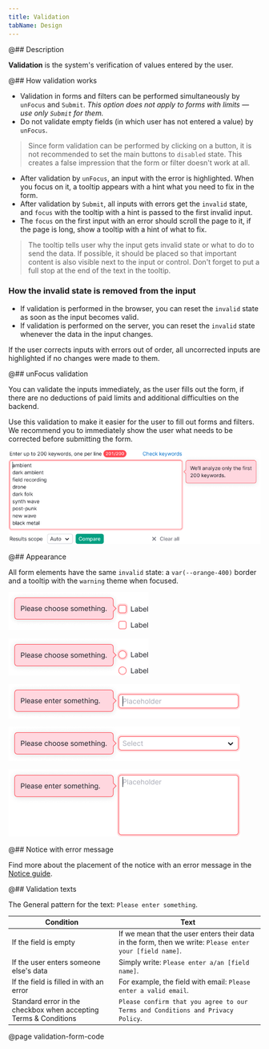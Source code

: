 ```yaml
---
title: Validation
tabName: Design
---
```


@## Description

**Validation** is the system's verification of values entered by the user.

@## How validation works

- Validation in forms and filters can be performed simultaneously by `unFocus` and `Submit`. _This option does not apply to forms with limits — use only `Submit` for them._
- Do not validate empty fields (in which user has not entered a value) by `unFocus`.

> Since form validation can be performed by clicking on a button, it is not recommended to set the main buttons to `disabled` state. This creates a false impression that the form or filter doesn't work at all.

- After validation by `unFocus`, an input with the error is highlighted. When you focus on it, a tooltip appears with a hint what you need to fix in the form.
- After validation by `Submit`, all inputs with errors get the `invalid` state, and `focus` with the tooltip with a hint is passed to the first invalid input.
- The `focus` on the first input with an error should scroll the page to it, if the page is long, show a tooltip with a hint of what to fix.

> The tooltip tells user why the input gets invalid state or what to do to send the data. If possible, it should be placed so that important content is also visible next to the input or control. Don't forget to put a full stop at the end of the text in the tooltip.

### How the invalid state is removed from the input

- If validation is performed in the browser, you can reset the `invalid` state as soon as the input becomes valid.
- If validation is performed on the server, you can reset the `invalid` state whenever the data in the input changes.

If the user corrects inputs with errors out of order, all uncorrected inputs are highlighted if no changes were made to them.

@## unFocus validation

You can validate the inputs immediately, as the user fills out the form, if there are no deductions of paid limits and additional difficulties on the backend.

Use this validation to make it easier for the user to fill out forms and filters. We recommend you to immediately show the user what needs to be corrected before submitting the form.

![validation example](static/immediate-validation.png)

@## Appearance

All form elements have the same `invalid` state: a `var(--orange-400)` border and a tooltip with the `warning` theme when focused.

![Checkbox](./static/checkbox-validation.png)

![Radio](./static/radio-validation.png)

![Input](./static/input-validation.png)

![Select](./static/select-validation.png)

![Textarea](./static/textarea-validation.png)

@## Notice with error message

Find more about the placement of the notice with an error message in the [Notice guide](/components/notice/).

@## Validation texts

The General pattern for the text: `Please enter something`.

| Condition                                                        | Text                                                                                                     |
| ---------------------------------------------------------------- | -------------------------------------------------------------------------------------------------------- |
| If the field is empty                                            | If we mean that the user enters their data in the form, then we write: `Please enter your [field name]`. |
| If the user enters someone else's data                           | Simply write: `Please enter a/an [field name]`.                                                          |
| If the field is filled in with an error                          | For example, the field with email: `Please enter a valid email`.                                         |
| Standard error in the checkbox when accepting Terms & Conditions | `Please confirm that you agree to our Terms and Conditions and Privacy Policy`.                          |

@page validation-form-code

